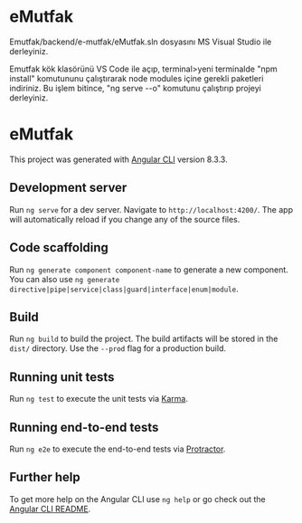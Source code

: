 # eMutfak

Emutfak/backend/e-mutfak/eMutfak.sln dosyasını MS Visual Studio ile derleyiniz.

Emutfak kök klasörünü VS Code ile açıp, terminal>yeni terminalde "npm install" komutununu çalıştırarak node modules içine gerekli paketleri indiriniz.
Bu işlem bitince, "ng serve --o" komutunu çalıştırıp projeyi derleyiniz.

# eMutfak

This project was generated with [Angular CLI](https://github.com/angular/angular-cli) version 8.3.3.

## Development server

Run `ng serve` for a dev server. Navigate to `http://localhost:4200/`. The app will automatically reload if you change any of the source files.

## Code scaffolding

Run `ng generate component component-name` to generate a new component. You can also use `ng generate directive|pipe|service|class|guard|interface|enum|module`.

## Build

Run `ng build` to build the project. The build artifacts will be stored in the `dist/` directory. Use the `--prod` flag for a production build.

## Running unit tests

Run `ng test` to execute the unit tests via [Karma](https://karma-runner.github.io).

## Running end-to-end tests

Run `ng e2e` to execute the end-to-end tests via [Protractor](http://www.protractortest.org/).

## Further help

To get more help on the Angular CLI use `ng help` or go check out the [Angular CLI README](https://github.com/angular/angular-cli/blob/master/README.md).
